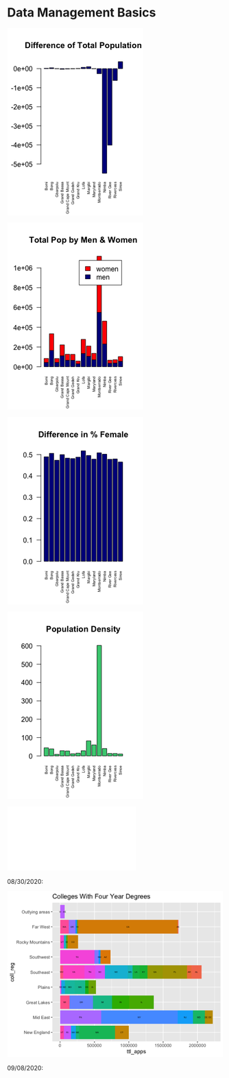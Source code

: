 # Data Management Basics

![](difference_of_total_population.png)

![](total_pop_by_men_and_women.png)

![](difference_in_percent_female.png)

![](population_density.png)

![](population.pdf)

08/30/2020:

![](four_yr_colls.png)

09/08/2020:

